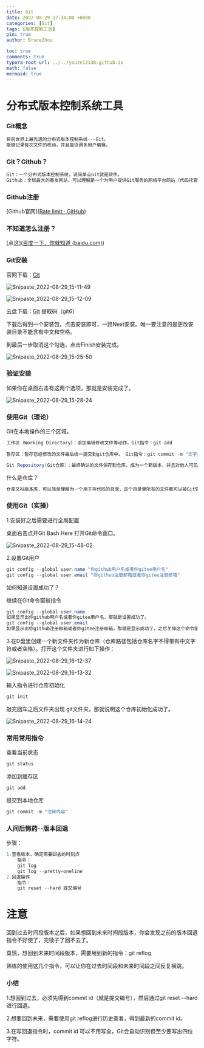 ```yaml
---
title: Git
date: 2022-08-29 17:34:00 +0800
categories: [Git]
tags: [版本控制工具]
pin: true
author: BruceZhou

toc: true
comments: true
typora-root-url: ../../youze12138.github.io
math: false
mermaid: true
---
```


# 分布式版本控制系统工具

### Git概念

~~~java
目前世界上最先进的分布式版本控制系统---Git。
能够记录每次文件的改动，并且能协调多用户编辑。
~~~



### Git？Github？

~~~java
Git：一个分布式版本控制系统，说简单点Git就是软件。
Github：全球最大的基友网站，可以理解是一个为用户提供Git服务的网络平台网站（代码托管云平台），除了具有Git的功能外，还提供了很多丰富的功能。
~~~



### Github注册

[Github官网]([Rate limit · GitHub](https://github.com/))

### 不知道怎么注册？

[点这]([百度一下，你就知道 (baidu.com)](https://www.baidu.com/))



### Git安装

官网下载：[Git](https://git-scm.com/)

![Snipaste_2022-08-29_15-11-49](/assets/blog_res/2022-08-29-Git.assets/Snipaste_2022-08-29_15-11-49.jpg)

![Snipaste_2022-08-29_15-12-09](/assets/blog_res/2022-08-29-Git.assets/Snipaste_2022-08-29_15-12-09.jpg)

云盘下载：[Git](https://pan.baidu.com/s/1r6tPP9z1QIjoRo0-vYGHCg)   提取码（git6）

下载后得到一个安装包，点击安装即可，一路Next安装。唯一要注意的是更改安装目录不能含有中文和空格。

到最后一步取消这个勾选，点击Finish安装完成。

![Snipaste_2022-08-29_15-25-50](/assets/blog_res/2022-08-29-Git.assets/Snipaste_2022-08-29_15-25-50.jpg)



### 验证安装

如果你在桌面右击有这两个选项，那就是安装完成了。

![Snipaste_2022-08-29_15-28-24](/assets/blog_res/2022-08-29-Git.assets/Snipaste_2022-08-29_15-28-24.jpg)



### 使用Git（理论）

Git在本地操作的三个区域。

~~~java
工作区（Working Directory）：添加编辑修改文件等动作。Git指令：git add 
    
暂存区：暂存已经修改的文件最后统一提交到git仓库中。 Git指令：git commit -m "文字描述"

Git Repository(Git仓库)：最终确认的文件保存到仓库，成为一个新版本，并且对他人可见。
~~~

什么是仓库？

~~~java
仓库又叫版本库，可以简单理解为一个用于存代码的目录，这个目录里所有的文件都可以被Git管理起来，这个目录里所有的文件修改删除等操作Git都能检测跟踪到。
~~~



### 使用Git（实操）

1.安装好之后需要进行全局配置

桌面右击点开Git Bash Here 打开Git命令窗口。

![Snipaste_2022-08-29_15-48-02](/assets/blog_res/2022-08-29-Git.assets/Snipaste_2022-08-29_15-48-02.jpg)

2.设置Git用户

~~~java
git config --global user.name "你github用户名或者你gitee用户名"
git config --global user.email "你github注册邮箱或者你gitee注册邮箱"
~~~

如何知道设置成功了？

继续在Git命令窗敲指令

~~~java
git config --global user.name
如果显示出你github用户名或者你gitee用户名，那就是设置成功了。
git config --global user.email
如果显示出你github注册邮箱或者你gitee注册邮箱，那就是显示成功了，之后关掉这个命令窗口。
~~~

3.在D盘里创建一个新文件夹作为新仓库（仓库路径包括仓库名字不得带有中文字符或者空格）。打开这个文件夹进行如下操作：

![Snipaste_2022-08-29_16-12-37](/assets/blog_res/2022-08-29-Git.assets/Snipaste_2022-08-29_16-12-37.jpg)

![Snipaste_2022-08-29_16-13-32](/assets/blog_res/2022-08-29-Git.assets/Snipaste_2022-08-29_16-13-32.jpg)

输入指令进行仓库初始化

~~~java
git init
~~~

敲完回车之后文件夹出现.git文件夹，那就说明这个仓库初始化成功了。

![Snipaste_2022-08-29_16-14-24](/assets/blog_res/2022-08-29-Git.assets/Snipaste_2022-08-29_16-14-24.jpg)

### 常用常用指令

查看当前状态

~~~java
git status
~~~

添加到缓存区

~~~java
git add
~~~

提交到本地仓库

~~~java
git commit -m "注释内容"
~~~

### 人间后悔药--版本回退

步骤：

~~~java
1.查看版本，确定需要回去的时刻点
    指令：
    git log
    git log --pretty=oneline
2.回退操作
    指令：
    git reset --hard 提交编号
~~~

# 注意

回到过去时间段版本之后，如果想回到未来时间段版本，你会发现之前的版本回退指令不好使了，完犊子了回不去了。

莫慌，想回到未来时间段版本，需要用到新的指令：git reflog

熟练的使用这几个指令，可以让你在过去时间段和未来时间段之间反复横跳。

### 小结

1.想回到过去，必须先得到commit id（就是提交编号），然后通过git reset --hard进行回退。

2.想要回到未来，需要使用git reflog进行历史查看，得到最新的commit id。

3.在写回退指令时，commit id 可以不用写全，Git会自动识别但至少要写出四位字符。
